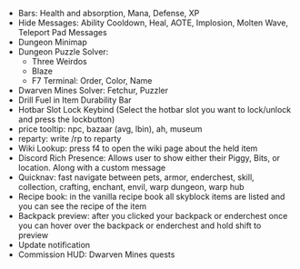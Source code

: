 * Bars: Health and absorption, Mana, Defense, XP
* Hide Messages: Ability Cooldown, Heal, AOTE, Implosion, Molten Wave, Teleport Pad Messages
* Dungeon Minimap
* Dungeon Puzzle Solver:
  * Three Weirdos
  * Blaze
  * F7 Terminal: Order, Color, Name
* Dwarven Mines Solver: Fetchur, Puzzler
* Drill Fuel in Item Durability Bar
* Hotbar Slot Lock Keybind (Select the hotbar slot you want to lock/unlock and press the lockbutton)
* price tooltip: npc, bazaar (avg, lbin), ah, museum
* reparty: write /rp to reparty
* Wiki Lookup: press f4 to open the wiki page about the held item
* Discord Rich Presence: Allows user to show either their Piggy, Bits, or location. Along with a custom message
* Quicknav: fast navigate between pets, armor, enderchest, skill, collection, crafting, enchant, envil, warp dungeon, warp hub
* Recipe book: in the vanilla recipe book all skyblock items are listed and you can see the recipe of the item
* Backpack preview: after you clicked your backpack or enderchest once you can hover over the backpack or enderchest and hold shift to preview
* Update notification
* Commission HUD: Dwarven Mines quests